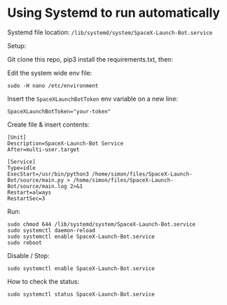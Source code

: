 # Using Systemd to run automatically

Systemd file location: `/lib/systemd/system/SpaceX-Launch-Bot.service`

Setup:

Git clone this repo, pip3 install the requirements.txt, then:

Edit the system wide env file:

`sudo -H nano /etc/environment`

Insert the `SpaceXLaunchBotToken` env variable on a new line:

`SpaceXLaunchBotToken="your-token"`

Create file & insert contents:
```shell
[Unit]
Description=SpaceX-Launch-Bot Service
After=multi-user.target

[Service]
Type=idle
ExecStart=/usr/bin/python3 /home/simon/files/SpaceX-Launch-Bot/source/main.py > /home/simon/files/SpaceX-Launch-Bot/source/main.log 2>&1
Restart=always
RestartSec=3
```

Run:
```shell
sudo chmod 644 /lib/systemd/system/SpaceX-Launch-Bot.service
sudo systemctl daemon-reload
sudo systemctl enable SpaceX-Launch-Bot.service
sudo reboot
```

Disable / Stop:

`sudo systemctl enable SpaceX-Launch-Bot.service`

How to check the status:

`sudo systemctl status SpaceX-Launch-Bot.service`
